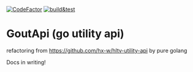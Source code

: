 [![CodeFactor](https://www.codefactor.io/repository/github/hx-w/goutapi/badge)](https://www.codefactor.io/repository/github/hx-w/goutapi)
[![build&test](https://www.github.com/hx-w/goutapi/workflows/build&test/badge.svg)](https://www.github.com/hx-w/goutapi/workflows/build&test/badge.svg)

# GoutApi (go utility api)

refactoring from https://github.com/hx-w/hltv-utility-api by pure golang



Docs in writing!